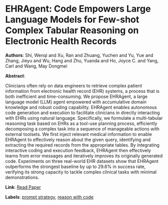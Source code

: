 # EHRAgent: Code Empowers Large Language Models for Few-shot Complex Tabular Reasoning on Electronic Health Records

**Authors**: Shi, Wenqi and Xu, Ran and Zhuang, Yuchen and Yu, Yue and Zhang, Jieyu and Wu, Hang and Zhu, Yuanda and Ho, Joyce C. and Yang, Carl and Wang, May Dongmei

**Abstract**:

Clinicians often rely on data engineers to retrieve complex patient information from electronic health record (EHR) systems, a process that is both inefficient and time-consuming. We propose EHRAgent, a large language model (LLM) agent empowered with accumulative domain knowledge and robust coding capability. EHRAgent enables autonomous code generation and execution to facilitate clinicians in directly interacting with EHRs using natural language. Specifically, we formulate a multi-tabular reasoning task based on EHRs as a tool-use planning process, efficiently decomposing a complex task into a sequence of manageable actions with external toolsets. We first inject relevant medical information to enable EHRAgent to effectively reason about the given query, identifying and extracting the required records from the appropriate tables. By integrating interactive coding and execution feedback, EHRAgent then effectively learns from error messages and iteratively improves its originally generated code. Experiments on three real-world EHR datasets show that EHRAgent outperforms the strongest baseline by up to 29.6% in success rate, verifying its strong capacity to tackle complex clinical tasks with minimal demonstrations.

**Link**: [Read Paper](https://aclanthology.org/2024.emnlp-main.1245)

**Labels**: [prompt strategy](../../labels/prompt_strategy.md), [reason with code](../../labels/reason_with_code.md)
